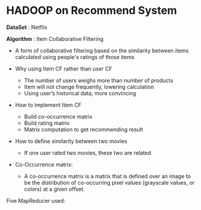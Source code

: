 # HADOOP on Recommend System

**DataSet** : Netflix

**Algorithm** : Item Collaborative Filtering

* A form of collaborative filtering based on the similarity between items calculated using people's ratings of those items

* Why using Item CF rather than user CF
    * The number of users weighs more than number of products
    * Item will not change frequently, lowering calculation
    * Using user’s historical data, more convincing
    
* How to implement Item CF
    * Build co-occurrence matrix
    * Build rating matrix
    * Matrix computation to get recommending result
 
* How to define similarity between two movies
    * If one user rated two movies, these two are related
    
* Co-Occurrence matrix:
    * A co-occurrence matrix is a matrix that is defined over an image to be the distribution of co-occurring pixel values (grayscale values, or colors) at a given offset.

Five MapReducer used:

